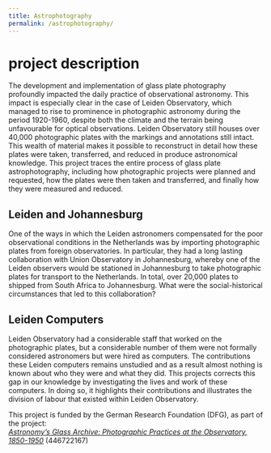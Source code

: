 ```yaml
---
title: Astrophotography
permalink: /astrophotography/
---
```


# project description

The development and implementation of glass plate photography profoundly impacted the daily practice of observational astronomy. This impact is especially clear in the case of Leiden Observatory, which managed to rise to prominence in photographic astronomy during the period 1920-1960, despite both the climate and the terrain being unfavourable for optical observations. Leiden Observatory still houses over 40,000 photographic plates with the markings and annotations still intact. This wealth of material makes it possible to reconstruct in detail how these plates were taken, transferred, and reduced in produce astronomical knowledge. This project traces the entire process of glass plate astrophotography, including how photographic projects were planned and requested, how the plates were then taken and transferred, and finally how they were measured and reduced. 

## Leiden and Johannesburg
One of the ways in which the Leiden astronomers compensated for the poor observational conditions in the Netherlands was by importing photographic plates from foreign observatories. In particular, they had a long lasting collaboration with Union Observatory in Johannesburg, whereby one of the Leiden observers would be stationed in Johannesburg to take photographic plates for transport to the Netherlands. In total, over 20,000 plates to shipped from South Africa to Johannesburg. What were the social-historical circumstances that led to this collaboration? 

## Leiden Computers
Leiden Observatory had a considerable staff that worked on the photographic plates, but a considerable number of them were not formally considered astronomers but were hired as computers. The contributions these Leiden computers remains unstudied and as a result almost nothing is known about who they were and what they did. This projects corrects this gap in our knowledge by investigating the lives and work of these computers. In doing so, it highlights their contributions and illustrates the division of labour that existed within Leiden Observatory.


This project is funded by the German Research Foundation (DFG), as part of the project:  
[_Astronomy’s Glass Archive: Photographic Practices at the Observatory, 1850-1950_](https://www.omarnasim.com/dfg-project) (446722167)